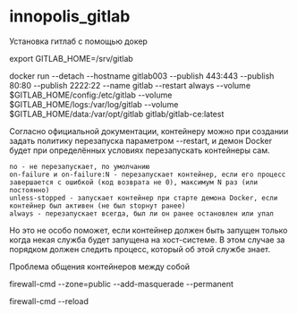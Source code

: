 # innopolis_gitlab
Установка гитлаб с помощью докер

export GITLAB_HOME=/srv/gitlab

docker run --detach   --hostname gitlab003  --publish 443:443 --publish 80:80 --publish 2222:22   --name gitlab   --restart always   --volume $GITLAB_HOME/config:/etc/gitlab   --volume $GITLAB_HOME/logs:/var/log/gitlab   --volume $GITLAB_HOME/data:/var/opt/gitlab   gitlab/gitlab-ce:latest



Согласно официальной документации, контейнеру можно при создании задать политику перезапуска параметром --restart, и демон Docker будет при определённых условиях перезапускать контейнеры сам.

    no - не перезапускает, по умолчанию
    on-failure и on-failure:N - перезапускает контейнер, если его процесс завершается с ошибкой (код возврата не 0), максимум N раз (или постоянно)
    unless-stopped - запускает контейнер при старте демона Docker, если контейнер был активен (не был stopнут ранее)
    always - перезапускает всегда, был ли он ранее остановлен или упал

Но это не особо поможет, если контейнер должен быть запущен только когда некая служба будет запущена на хост-системе. В этом случае за порядком должен следить процесс, который об этой службе знает.


Проблема общения контейнеров между собой

firewall-cmd --zone=public --add-masquerade --permanent 

firewall-cmd --reload 
